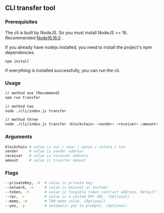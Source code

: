 ## CLI transfer tool
### Prerequisites
The cli is built by NodeJS. So you must install NodeJS >= 16. Recommended [Node16.16.0](https://nodejs.org/dist/v16.16.0/) . 

If you already have nodejs installed, you need to install the project's npm dependencies.
```
npm install
```
If everything is installed successfully, you can run the cli.

### Usage
```bash
// method one (Recommend)
npm run transfer

// method two
node ./cli/index.js transfer

// method three
node ./cli/index.js transfer <blockchain> <sender> <receiver> <amount> -k <privateKey> -t <ftoken> -n <mainnet | testnet> -r <rpc> -y
```
### Arguments
```bash
blockchain # value is sui / near / aptos / solana / ton 
sender     # value is sender address 
receiver   # value is receiver address 
amount     # value is transfer amount
```

### Flags
```bash
--privateKey, -k  # value is private key
--network, -n     # value is mainnet or testnet
--token, -t       # value is fungible token contract address. Default is native token (Optional)
--rpc, -r         # value is a custom RPC URL. (Optional)
--memo, -m        # TON memo value. (Optional)
--yes, -y         # automatic yes to prompts. (Optional)
```
